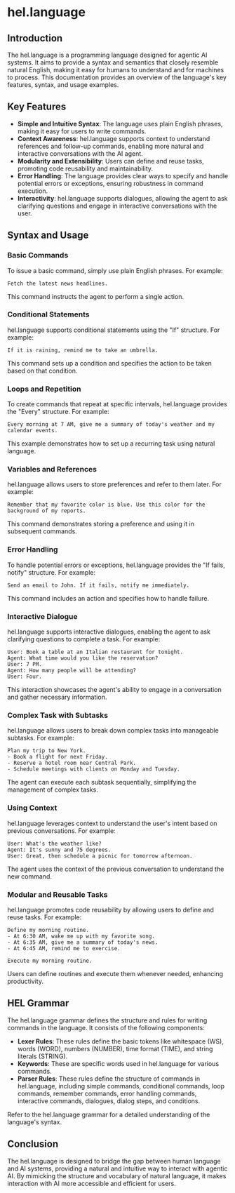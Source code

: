 # hel.language

## Introduction

The hel.language is a programming language designed for agentic AI systems. It aims to provide a syntax and semantics that closely resemble natural English, making it easy for humans to understand and for machines to process. This documentation provides an overview of the language's key features, syntax, and usage examples.

## Key Features

- **Simple and Intuitive Syntax**: The language uses plain English phrases, making it easy for users to write commands.
- **Context Awareness**: hel.language supports context to understand references and follow-up commands, enabling more natural and interactive conversations with the AI agent.
- **Modularity and Extensibility**: Users can define and reuse tasks, promoting code reusability and maintainability.
- **Error Handling**: The language provides clear ways to specify and handle potential errors or exceptions, ensuring robustness in command execution.
- **Interactivity**: hel.language supports dialogues, allowing the agent to ask clarifying questions and engage in interactive conversations with the user.

## Syntax and Usage

### Basic Commands

To issue a basic command, simply use plain English phrases. For example:

```
Fetch the latest news headlines.
```

This command instructs the agent to perform a single action.

### Conditional Statements

hel.language supports conditional statements using the "If" structure. For example:

```
If it is raining, remind me to take an umbrella.
```

This command sets up a condition and specifies the action to be taken based on that condition.

### Loops and Repetition

To create commands that repeat at specific intervals, hel.language provides the "Every" structure. For example:

```
Every morning at 7 AM, give me a summary of today's weather and my calendar events.
```

This example demonstrates how to set up a recurring task using natural language.

### Variables and References

hel.language allows users to store preferences and refer to them later. For example:

```
Remember that my favorite color is blue. Use this color for the background of my reports.
```

This command demonstrates storing a preference and using it in subsequent commands.

### Error Handling

To handle potential errors or exceptions, hel.language provides the "If fails, notify" structure. For example:

```
Send an email to John. If it fails, notify me immediately.
```

This command includes an action and specifies how to handle failure.

### Interactive Dialogue

hel.language supports interactive dialogues, enabling the agent to ask clarifying questions to complete a task. For example:

```
User: Book a table at an Italian restaurant for tonight.
Agent: What time would you like the reservation?
User: 7 PM.
Agent: How many people will be attending?
User: Four.
```

This interaction showcases the agent's ability to engage in a conversation and gather necessary information.

### Complex Task with Subtasks

hel.language allows users to break down complex tasks into manageable subtasks. For example:

```
Plan my trip to New York.
- Book a flight for next Friday.
- Reserve a hotel room near Central Park.
- Schedule meetings with clients on Monday and Tuesday.
```

The agent can execute each subtask sequentially, simplifying the management of complex tasks.

### Using Context

hel.language leverages context to understand the user's intent based on previous conversations. For example:

```
User: What's the weather like?
Agent: It's sunny and 75 degrees.
User: Great, then schedule a picnic for tomorrow afternoon.
```

The agent uses the context of the previous conversation to understand the new command.

### Modular and Reusable Tasks

hel.language promotes code reusability by allowing users to define and reuse tasks. For example:

```
Define my morning routine.
- At 6:30 AM, wake me up with my favorite song.
- At 6:35 AM, give me a summary of today's news.
- At 6:45 AM, remind me to exercise.

Execute my morning routine.
```

Users can define routines and execute them whenever needed, enhancing productivity.

## HEL Grammar

The hel.language grammar defines the structure and rules for writing commands in the language. It consists of the following components:

- **Lexer Rules**: These rules define the basic tokens like whitespace (WS), words (WORD), numbers (NUMBER), time format (TIME), and string literals (STRING).
- **Keywords**: These are specific words used in hel.language for various commands.
- **Parser Rules**: These rules define the structure of commands in hel.language, including simple commands, conditional commands, loop commands, remember commands, error handling commands, interactive commands, dialogues, dialog steps, and conditions.

Refer to the hel.language grammar for a detailed understanding of the language's syntax.

## Conclusion

The hel.language is designed to bridge the gap between human language and AI systems, providing a natural and intuitive way to interact with agentic AI. By mimicking the structure and vocabulary of natural language, it makes interaction with AI more accessible and efficient for users.

